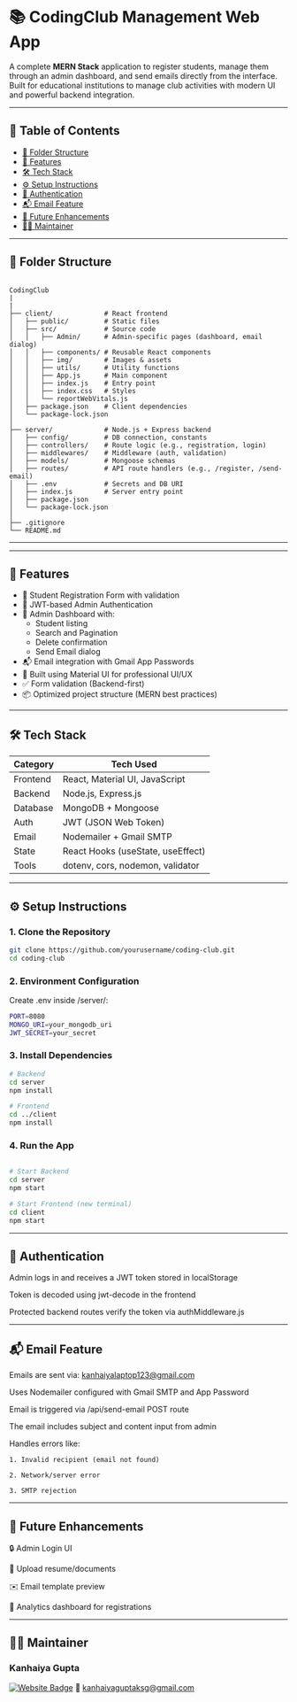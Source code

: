 # 📚 CodingClub Management Web App

A complete **MERN Stack** application to register students, manage them through an admin dashboard, and send emails directly from the interface. Built for educational institutions to manage club activities with modern UI and powerful backend integration.

---

## 🧠 Table of Contents

- [📁 Folder Structure](#-folder-structure)
- [🚀 Features](#-features)
- [🛠️ Tech Stack](#️-tech-stack)
- [⚙️ Setup Instructions](#️-setup-instructions)
- [🔐 Authentication](#-authentication)
- [📬 Email Feature](#-email-feature)
- [🧪 Future Enhancements](#-future-enhancements)
- [🙋‍♂️ Maintainer](#-maintainer)

---

## 📁 Folder Structure

```

CodingClub
|
|
├── client/             # React frontend
│   ├── public/         # Static files
│   ├── src/            # Source code
│   │   ├── Admin/      # Admin-specific pages (dashboard, email dialog)
│   │   ├── components/ # Reusable React components
│   │   ├── img/        # Images & assets
│   │   ├── utils/      # Utility functions
│   │   ├── App.js      # Main component
│   │   ├── index.js    # Entry point
│   │   ├── index.css   # Styles
│   │   └── reportWebVitals.js
│   ├── package.json    # Client dependencies
│   └── package-lock.json
│
├── server/             # Node.js + Express backend
│   ├── config/         # DB connection, constants
│   ├── controllers/    # Route logic (e.g., registration, login)
│   ├── middlewares/    # Middleware (auth, validation)
│   ├── models/         # Mongoose schemas
│   ├── routes/         # API route handlers (e.g., /register, /send-email)
│   ├── .env            # Secrets and DB URI
│   ├── index.js        # Server entry point
│   ├── package.json
│   └── package-lock.json
│
├── .gitignore
└── README.md
```
---



---

## 🚀 Features

- 📝 Student Registration Form with validation
- 🔐 JWT-based Admin Authentication
- 📄 Admin Dashboard with:
  - Student listing
  - Search and Pagination
  - Delete confirmation
  - Send Email dialog
- 📬 Email integration with Gmail App Passwords
- 🎨 Built using Material UI for professional UI/UX
- ✅ Form validation (Backend-first)
- 📦 Optimized project structure (MERN best practices)

---

## 🛠️ Tech Stack

| Category    | Tech Used                         |
|-------------|-----------------------------------|
| Frontend    | React, Material UI, JavaScript    |
| Backend     | Node.js, Express.js               |
| Database    | MongoDB + Mongoose                |
| Auth        | JWT (JSON Web Token)              |
| Email       | Nodemailer + Gmail SMTP           |
| State       | React Hooks (useState, useEffect) |
| Tools       | dotenv, cors, nodemon, validator  |

---

## ⚙️ Setup Instructions

### 1. Clone the Repository

```bash
git clone https://github.com/yourusername/coding-club.git
cd coding-club
```

### 2. Environment Configuration
 Create .env inside /server/:
 ```bash
PORT=8080
MONGO_URI=your_mongodb_uri
JWT_SECRET=your_secret
```
### 3. Install Dependencies

```bash
# Backend
cd server
npm install

# Frontend
cd ../client
npm install
```

### 4. Run the App
```bash

# Start Backend
cd server
npm start

# Start Frontend (new terminal)
cd client
npm start

```
---

## 🔐 Authentication

Admin logs in and receives a JWT token stored in localStorage

Token is decoded using jwt-decode in the frontend

Protected backend routes verify the token via authMiddleware.js

---

## 📬 Email Feature

Emails are sent via: kanhaiyalaptop123@gmail.com

Uses Nodemailer configured with Gmail SMTP and App Password

Email is triggered via /api/send-email POST route

The email includes subject and content input from admin

Handles errors like:

    1. Invalid recipient (email not found)

    2. Network/server error

    3. SMTP rejection

---

## 🧪 Future Enhancements
🔒 Admin Login UI

📁 Upload resume/documents

✉️ Email template preview

🎯 Analytics dashboard for registrations

---
## 🙋‍♂️ Maintainer
### Kanhaiya Gupta
[![Website Badge](https://img.shields.io/badge/Visit-Website-blue)](http://officialkanha.epizy.com/)
📧 kanhaiyaguptaksg@gmail.com

